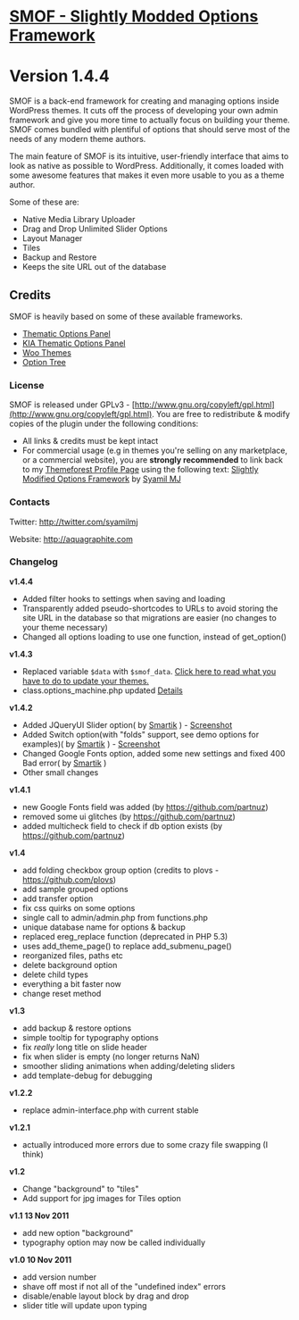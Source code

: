 # [SMOF - Slightly Modded Options Framework](http://aquagraphite.com/2011/09/slightly-modded-options-framework/)
# Version 1.4.4

SMOF is a back-end framework for creating and managing options inside WordPress themes. It cuts off the process of developing your own admin framework and give you more time to actually focus on building your theme. SMOF comes bundled with plentiful of options that should serve most of the needs of any modern theme authors.

The main feature of SMOF is its intuitive, user-friendly interface that aims to look as native as possible to WordPress. Additionally, it comes loaded with some awesome features that makes it even more usable to you as a theme author. 

Some of these are:

* Native Media Library Uploader
* Drag and Drop Unlimited Slider Options
* Layout Manager
* Tiles
* Backup and Restore
* Keeps the site URL out of the database

## Credits
SMOF is heavily based on some of these available frameworks.

* [Thematic Options Panel](http://wptheming.com/2010/11/thematic-options-panel-v2/)
* [KIA Thematic Options Panel](https://github.com/helgatheviking/thematic-options-KIA)
* [Woo Themes](http://woothemes.com/)
* [Option Tree](http://wordpress.org/extend/plugins/option-tree/)

### License

SMOF is released under GPLv3 - [http://www.gnu.org/copyleft/gpl.html](http://www.gnu.org/copyleft/gpl.html). You are free to redistribute & modify copies of the plugin under the following conditions:

* All links & credits must be kept intact
* For commercial usage (e.g in themes you're selling on any marketplace, or a commercial website), you are **strongly recommended** to link back to my [Themeforest Profile Page](http://themeforest.net/user/SyamilMJ) using the following text: [Slightly Modified Options Framework](https://github.com/sy4mil/Options-Framework) by [Syamil MJ](http://themeforest.net/user/SyamilMJ)

### Contacts

Twitter: http://twitter.com/syamilmj

Website: http://aquagraphite.com

### Changelog
**v1.4.4**
* Added filter hooks to settings when saving and loading
* Transparently added pseudo-shortcodes to URLs to avoid storing the site URL in the database so that migrations are easier (no changes to your theme necessary)
* Changed all options loading to use one function, instead of get_option()

**v1.4.3**
* Replaced variable `$data` with `$smof_data`. [Click here to read what you have to do to update your themes.](https://github.com/sy4mil/Options-Framework/wiki/Update-to-v1.4.3)
* class.options_machine.php updated [Details](https://github.com/sy4mil/Options-Framework/pull/196)

**v1.4.2**
* Added JQueryUI Slider option( by [Smartik](https://github.com/Smartik89) ) - [Screenshot](http://i.imgur.com/e9Fh5Ar.jpg)
* Added Switch option(with "folds" support, see demo options for examples)( by [Smartik](https://github.com/Smartik89) ) - [Screenshot](http://i.imgur.com/LwVQkk1.jpg)
* Changed Google Fonts option, added some new settings and fixed 400 Bad error( by [Smartik](https://github.com/Smartik89) )
* Other small changes

**v1.4.1**
* new Google Fonts field was added (by https://github.com/partnuz)
* removed some ui glitches (by https://github.com/partnuz)
* added multicheck field to check if db option exists (by https://github.com/partnuz)

**v1.4**

* add folding checkbox group option (credits to plovs - https://github.com/plovs)
* add sample grouped options
* add transfer option
* fix css quirks on some options
* single call to admin/admin.php from functions.php
* unique database name for options & backup
* replaced ereg_replace function (deprecated in PHP 5.3)
* uses add_theme_page() to replace add_submenu_page()
* reorganized files, paths etc
* delete background option
* delete child types
* everything a bit faster now
* change reset method

**v1.3**

* add backup & restore options
* simple tooltip for typography options
* fix *really* long title on slide header
* fix when slider is empty (no longer returns NaN)
* smoother sliding animations when adding/deleting sliders
* add template-debug for debugging

**v1.2.2**

* replace admin-interface.php with current stable

**v1.2.1**

* actually introduced more errors due to some crazy file swapping (I think)

**v1.2**

* Change "background" to "tiles"
* Add support for jpg images for Tiles option

**v1.1 13 Nov 2011**

* add new option "background"
* typography option may now be called individually

**v1.0 10 Nov 2011**

* add version number
* shave off most if not all of the "undefined index" errors
* disable/enable layout block by drag and drop
* slider title will update upon typing







